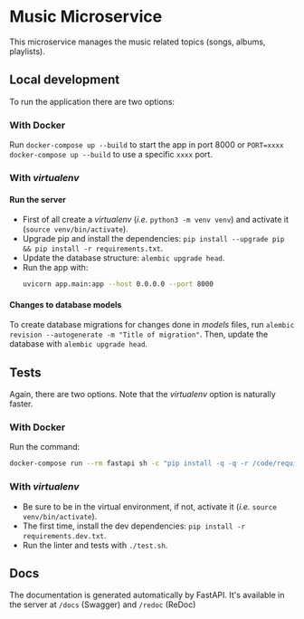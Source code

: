 # Music Microservice

This microservice manages the music related topics (songs, albums, playlists).

## Local development

To run the application there are two options:

### With Docker

Run `docker-compose up --build` to start the app in port 8000 or `PORT=xxxx docker-compose up --build` to use a specific `xxxx` port.

### With _virtualenv_

#### Run the server

- First of all create a _virtualenv_ (_i.e._ `python3 -m venv venv`) and activate it (`source venv/bin/activate`).
- Upgrade pip and install the dependencies: `pip install --upgrade pip && pip install -r requirements.txt`.
- Update the database structure: `alembic upgrade head`.
- Run the app with:
	```bash
	uvicorn app.main:app --host 0.0.0.0 --port 8000
	```

#### Changes to database models

To create database migrations for changes done in _models_ files, run `alembic revision --autogenerate -m "Title of migration"`. Then, update the database with `alembic upgrade head`.

## Tests

Again, there are two options. Note that the _virtualenv_ option is naturally faster.

### With Docker

Run the command:

```bash
docker-compose run --rm fastapi sh -c "pip install -q -q -r /code/requirements.dev.txt && sh /code/test.sh"
```

### With _virtualenv_

- Be sure to be in the virtual environment, if not, activate it (_i.e._ `source venv/bin/activate`).
- The first time, install the dev dependencies: `pip install -r requirements.dev.txt`.
- Run the linter and tests with `./test.sh`.

## Docs

The documentation is generated automatically by FastAPI. It's available in the server at `/docs` (Swagger) and `/redoc` (ReDoc)
